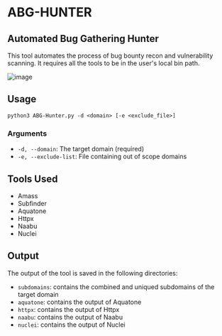 # ABG-HUNTER
## Automated Bug Gathering Hunter


This tool automates the process of bug bounty recon and vulnerability scanning. It requires all the tools to be in the user's local bin path.

![image](https://user-images.githubusercontent.com/49821326/216806882-36ee7192-c64e-4328-b07f-f303e76caf76.png)

## Usage
`python3 ABG-Hunter.py -d <domain> [-e <exclude_file>]`

### Arguments

- `-d, --domain`: The target domain (required)
- `-e, --exclude-list`: File containing out of scope domains

## Tools Used

- Amass
- Subfinder
- Aquatone
- Httpx
- Naabu
- Nuclei

## Output

The output of the tool is saved in the following directories:

- `subdomains`: contains the combined and uniqued subdomains of the target domain
- `aquatone`: contains the output of Aquatone
- `httpx`: contains the output of Httpx
- `naabu`: contains the output of Naabu
- `nuclei`: contains the output of Nuclei
